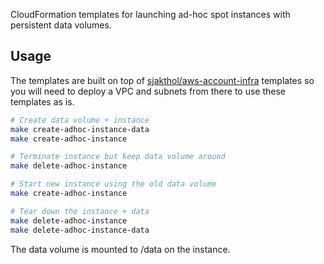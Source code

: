 CloudFormation templates for launching ad-hoc spot instances with persistent data volumes.

## Usage

The templates are built on top of [sjakthol/aws-account-infra](https://github.com/sjakthol/aws-account-infra)
templates so you will need to deploy a VPC and subnets from there to use these
templates as is.

```bash
# Create data volume + instance
make create-adhoc-instance-data
make create-adhoc-instance

# Terminate instance but keep data volume around
make delete-adhoc-instance

# Start new instance using the old data volume
make create-adhoc-instance

# Tear down the instance + data
make delete-adhoc-instance
make delete-adhoc-instance-data
```

The data volume is mounted to /data on the instance.
